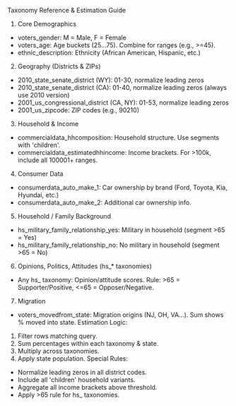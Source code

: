 Taxonomy Reference & Estimation Guide
1. Core Demographics
- voters_gender: M = Male, F = Female
- voters_age: Age buckets (25...75). Combine for ranges (e.g., >=45).
- ethnic_description: Ethnicity (African American, Hispanic, etc.)
2. Geography (Districts & ZIPs)
- 2010_state_senate_district (WY): 01-30, normalize leading zeros
- 2010_state_senate_district (CA): 01-40, normalize leading zeros (always use 2010 version)
- 2001_us_congressional_district (CA, NY): 01-53, normalize leading zeros
- 2001_us_zipcode: ZIP codes (e.g., 90210)
3. Household & Income
- commercialdata_hhcomposition: Household structure. Use segments with 'children'.
- commercialdata_estimatedhhincome: Income brackets. For >100k, include all 100001+ ranges.
4. Consumer Data
- consumerdata_auto_make_1: Car ownership by brand (Ford, Toyota, Kia, Hyundai, etc.)
- consumerdata_auto_make_2: Additional car ownership info.
5. Household / Family Background
- hs_military_family_relationship_yes: Military in household (segment >65 = Yes)
- hs_military_family_relationship_no: No military in household (segment >65 = No)
6. Opinions, Politics, Attitudes (hs_* taxonomies)
- Any hs_ taxonomy: Opinion/attitude scores. Rule: >65 = Supporter/Positive, <=65 = Opposer/Negative.
7. Migration
- voters_movedfrom_state: Migration origins (NJ, OH, VA...). Sum shows % moved into state.
Estimation Logic:
1. Filter rows matching query.
2. Sum percentages within each taxonomy & state.
3. Multiply across taxonomies.
4. Apply state population.
Special Rules:
- Normalize leading zeros in all district codes.
- Include all 'children' household variants.
- Aggregate all income brackets above threshold.
- Apply >65 rule for hs_ taxonomies.